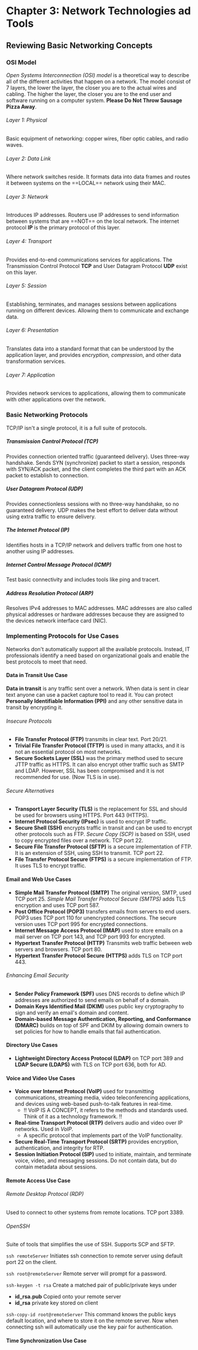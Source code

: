 # Chapter 3: Network Technologies ad Tools
## Reviewing Basic Networking Concepts
### OSI Model
*Open Systems Interconnection (OSI) model* is a theoretical way to describe all of the different activities that happen on a network. The model consist of 7 layers, the lower the layer, the closer you are to the actual wires and cabling. The higher the layer, the closer you are to the end user and software running on a computer system. **Please Do Not Throw Sausage Pizza Away**.
###### Layer 1: Physical
Basic equipment of networking: copper wires, fiber optic cables, and radio waves.
###### Layer 2: Data Link
Where network switches reside. It formats data into data frames and routes it between systems on the ==LOCAL== network using their MAC.
###### Layer 3: Network
Introduces IP addresses. Routers use IP addresses to send information between systems that are ==NOT== on the local network. The internet protocol **IP** is the primary protocol of this layer. 
###### Layer 4: Transport
Provides end-to-end communications services for applications. The Transmission Control Protocol **TCP** and User Datagram Protocol **UDP** exist on this layer.
###### Layer 5: Session
Establishing, terminates, and manages sessions between applications running on different devices. Allowing them to communicate and exchange data.
###### Layer 6: Presentation
Translates data into a standard format that can be understood by the application layer, and provides *encryption, compression*, and other data transformation services. 
###### Layer 7: Application
Provides network services to applications, allowing them to communicate with other applications over the network. 
### Basic Networking Protocols
TCP/IP isn't a single protocol, it is a full suite of protocols. 
##### Transmission Control Protocol (TCP)
Provides connection oriented traffic (guaranteed delivery). Uses three-way handshake. Sends SYN (synchronize) packet to start a session, responds with SYN/ACK packet, and the client completes the third part with an ACK packet to establish to connection. 
##### User Datagram Protocol (UDP)
Provides connectionless sessions with no three-way handshake, so no guaranteed delivery. UDP makes the best effort to deliver data without using extra traffic to ensure delivery. 
##### The Internet Protocol (IP)
Identifies hosts in a TCP/IP network and delivers traffic from one host to another using IP addresses. 
##### Internet Control Message Protocol (ICMP)
Test basic connectivity and includes tools like ping and tracert. 
##### Address Resolution Protocol (ARP)
Resolves IPv4 addresses to MAC addresses. MAC addresses are also called physical addresses or hardware addresses because they are assigned to the devices network interface card (NIC).
### Implementing Protocols for Use Cases
Networks don't automatically support all the available protocols. Instead, IT professionals identify a need based on organizational goals and enable the best protocols to meet that need. 
#### Data in Transit Use Case
**Data in transit** is any traffic sent over a network. When data is sent in clear text anyone can use a packet capture tool to read it. You can protect **Personally Identifiable Information (PPI)** and any other sensitive data in transit by encrypting it. 

###### Insecure Protocols
- **File Transfer Protocol (FTP)** transmits in clear text. Port 20/21.
- **Trivial File Transfer Protocol (TFTP)** is used in many attacks, and it is not an essential protocol on most networks. 
- **Secure Sockets Layer (SSL)** was the primary method used to secure JTTP traffic as HTTPS. It can also encrypt other traffic such as SMTP and LDAP. However, SSL has been compromised and it is not recommended for use. (Now TLS is in use).
###### Secure Alternatives
- **Transport Layer Security (TLS)** is the replacement for SSL and should be used for browsers using HTTPS. Port 443 (HTTPS). 
- **Internet Protocol Security (IPsec)** is used to encrypt IP traffic. 
- **Secure Shell (SSH)** encrypts traffic in transit and can be used to encrypt other protocols such as FTP. *Secure Copy (SCP)* is based on SSH, used to copy encrypted files over a network. TCP port 22.
- **Secure File Transfer Protocol (SFTP)** is a secure implementation of FTP. It is an extension of SSH, using SSH to transmit. TCP port 22.
- **File Transfer Protocol Secure (FTPS)** is a secure implementation of FTP. It uses TLS to encrypt traffic.
#### Email and Web Use Cases

- **Simple Mail Transfer Protocol (SMTP)** The original version, SMTP, used TCP port 25. *Simple Mail Transfer Protocol Secure (SMTPS)* adds TLS encryption and uses TCP port 587. 
- **Post Office Protocol (POP3)** transfers emails from servers to end users. POP3 uses TCP port 110 for unencrypted connections. The secure version uses TCP port 995 for encrypted connections.
- **Internet Message Access Protocol (IMAP)** used to store emails on a mail server on TCP port 143, and TCP port 993 for encrypted.
- **Hypertext Transfer Protocol (HTTP)** Transmits web traffic between web servers and browsers. TCP port 80.
- **Hypertext Transfer Protocol Secure (HTTPS)** adds TLS on TCP port 443.
###### Enhancing Email Security
- **Sender Policy Framework (SPF)** uses DNS records to define which IP addresses are authorized to send emails on behalf of a domain.
- **Domain Keys Identified Mail (DKIM)** uses public key cryptography to sign and verify an email's domain and content. 
- **Domain-based Message Authentication, Reporting, and Conformance (DMARC)** builds on top of SPF and DKIM by allowing domain owners to set policies for how to handle emails that fail authentication.
#### Directory Use Cases
- **Lightweight Directory Access Protocol (LDAP)** on TCP port 389 and **LDAP Secure (LDAPS)** with TLS on TCP port 636, both for AD. 
#### Voice and Video Use Cases
- **Voice over Internet Protocol (VoIP)** used for transmitting communications, streaming media, video teleconferencing applications, and devices using web-based push-to-talk features in real-time. 
	- !! VoIP IS A CONCEPT, it refers to the methods and standards used. Think of it as a technology framework. !!
- **Real-time Transport Protocol (RTP)** delivers audio and video over IP networks. Used in *VoIP*.
	- A specific protocol that implements part of the VoIP functionality. 
- **Secure Real-Time Transport Protocol (SRTP)** provides encryption, authentication, and integrity for RTP.
- **Session Initiation Protocol (SIP)** used to initiate, maintain, and terminate voice, video, and messaging sessions. Do not contain data, but do contain metadata about sessions.
#### Remote Access Use Case
###### Remote Desktop Protocol (RDP)
Used to connect to other systems from remote locations. TCP port 3389.
###### OpenSSH
Suite of tools that simplifies the use of SSH. Supports SCP and SFTP.

```ssh remoteServer```
Initiates ssh connection to remote server using default port 22 on the client. 

```ssh root@remoteServer```
Remote server will prompt for a password.

```ssh-keygen -t rsa```
Create a matched pair of public/private keys under
- **id_rsa.pub** Copied onto your remote server
- **id_rsa** private key stored on client 

```ssh-copy-id root@remoteServer```
This command knows the public keys default location, and where to store it on the remote server. Now when connecting ssh will automatically use the key pair for authentication. 
#### Time Synchronization Use Case
